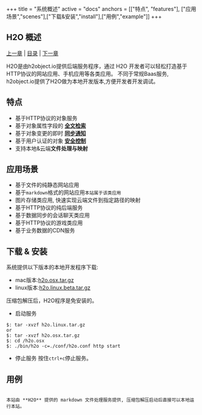 +++
title = "系统概述"
active = "docs"
anchors = [["特点", "features"], ["应用场景","scenes"],["下载&安装","install"],["用例","example"]]
+++

H2O 概述
---

[上一章](/docs/index.md)  |  [目录](/docs/index.md)  |  [下一章](/docs/install.md)

H2O是由h2object.io提供后端服务程序，通过 H2O 开发者可以轻松打造基于HTTP协议的网站应用、手机应用等各类应用。
不同于常规Baas服务, h2object.io提供了H2O做为本地开发版本,方便开发者开发调试。

<a name="features"></a>

## 特点

*	基于HTTP协议的对象服务
*	基于对象属性字段的 **[全文检索](/docs/h2o-index.md)**
*	基于对象变更的即时 **[同步通知](/docs/h2o-sync.md)**
*	基于用户认证的对象 **[安全控制](/docs/h2o-security.md)**
*	支持本地&云端**文件处理与映射**

<a name="scenes"></a>

## 应用场景

*	基于文件的纯静态网站应用 
*	基于<code>markdown</code>格式的网站应用<code>本站属于该类应用</code>
*	图片存储类应用, 快速实现云端文件到指定路径的映射
*	基于HTTP协议的纯后端服务
*	基于数据同步的会话聊天类应用
*	基于HTTP协议的游戏类应用
* 	基于业务数据的CDN服务

<a name="install"></a>

## 下载 & 安装

系统提供以下版本的本地开发程序下载:

*	mac版本:[h2o.osx.tar.gz](http://h2object.io/download/osx/h2o.tar.gz)
*	linux版本:[h2o.linux.beta.tar.gz](http://h2object.io/download/linux/h2o.tar.gz)

压缩包解压后，H2O程序是免安装的。

* 	启动服务
````shell
$: tar -xvzf h2o.linux.tar.gz
or
$: tar -xvzf h2o.osx.tar.gz
$: cd /h2o.osx
$: ./bin/h2o -c=./conf/h2o.conf http start
````
* 	停止服务
按住<code>ctrl+c</code>停止服务。

<a name="example"></a>

## 用例

<code>
本站由 **H2O** 提供的 markdown 文件处理服务提供, 压缩包解压启动后直接可以本地运行本站。
</code>